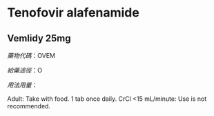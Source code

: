 # Tenofovir alafenamide

## Vemlidy 25mg

_藥物代碼_：OVEM

_給藥途徑_：O

_用法用量_：

Adult: Take with food. 1 tab once daily. CrCl &lt;15 mL/minute: Use is not recommended.

